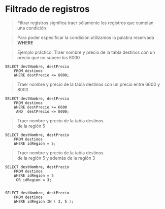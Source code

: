 # Filtrado de registros

> Filtrar registros significa traer sólamente 
> los registros que cumplan una condición

> Para poder especificar la condición
> utilizamos la palabra reservada **WHERE** 

> Ejemplo práctico: 
> Traer nombre y precio de la tabla destinos
> con un precio que no supere los 8000

    SELECT destNombre, destPrecio  
        FROM destinos  
        WHERE destPrecio <= 8000; 

> Traer nombre y precio de la tabla destinos
> con un precio entre 6600 y 8000

    SELECT destNombre, destPrecio  
        FROM destinos  
        WHERE destPrecio >= 6600   
         AND  destPrecio <= 8000;

> Traer nombre y precio de la tabla destinos  
> de la región 5

    SELECT destNombre, destPrecio  
        FROM destinos  
        WHERE idRegion = 5;

> Traer nombre y precio de la tabla destinos  
> de la región 5 y además de la región 3

    SELECT destNombre, destPrecio  
        FROM destinos  
        WHERE idRegion = 5  
         OR idRegion = 3;


    SELECT destNombre, destPrecio  
        FROM destinos  
        WHERE idRegion IN ( 3, 5 );